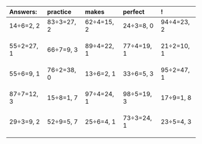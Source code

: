 | Answers: | practice | makes | perfect | ! |
| :--- | :--- | :--- | :--- | :--- |
| 14÷6=2, 2 | 83÷3=27, 2 | 62÷4=15, 2 | 24÷3=8, 0 | 94÷4=23, 2 | 
|   |   |   |   |   | 
|   |   |   |   |   | 
|   |   |   |   |   | 
| 55÷2=27, 1 | 66÷7=9, 3 | 89÷4=22, 1 | 77÷4=19, 1 | 21÷2=10, 1 | 
|   |   |   |   |   | 
|   |   |   |   |   | 
|   |   |   |   |   | 
| 55÷6=9, 1 | 76÷2=38, 0 | 13÷6=2, 1 | 33÷6=5, 3 | 95÷2=47, 1 | 
|   |   |   |   |   | 
|   |   |   |   |   | 
|   |   |   |   |   | 
| 87÷7=12, 3 | 15÷8=1, 7 | 97÷4=24, 1 | 98÷5=19, 3 | 17÷9=1, 8 | 
|   |   |   |   |   | 
|   |   |   |   |   | 
|   |   |   |   |   | 
| 29÷3=9, 2 | 52÷9=5, 7 | 25÷6=4, 1 | 73÷3=24, 1 | 23÷5=4, 3 | 
|   |   |   |   |   | 
|   |   |   |   |   | 
|   |   |   |   |   | 
